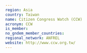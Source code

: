 ```yaml
---
region: Asia
country: Taiwan
name: Citizen Congress Watch (CCW)
acronym: CCW
is_member: 
no_gndem_member_countries: 
regional_network: ANFREL
website: http://www.ccw.org.tw/
---
```

